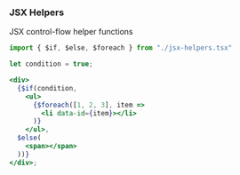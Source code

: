 ### JSX Helpers
JSX control-flow helper functions

```jsx
import { $if, $else, $foreach } from "./jsx-helpers.tsx"

let condition = true;

<div>
  {$if(condition,
    <ul>
      {$foreach([1, 2, 3], item =>
        <li data-id={item}></li>
      )}
    </ul>,
  $else(
    <span></span>
  ))}
</div>;
```